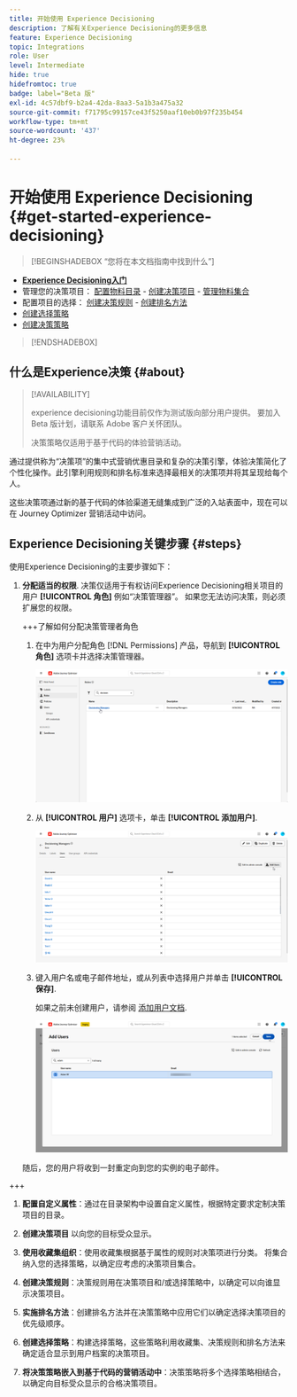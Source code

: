 ```yaml
---
title: 开始使用 Experience Decisioning
description: 了解有关Experience Decisioning的更多信息
feature: Experience Decisioning
topic: Integrations
role: User
level: Intermediate
hide: true
hidefromtoc: true
badge: label="Beta 版"
exl-id: 4c57dbf9-b2a4-42da-8aa3-5a1b3a475a32
source-git-commit: f71795c99157ce43f5250aaf10eb0b97f235b454
workflow-type: tm+mt
source-wordcount: '437'
ht-degree: 23%

---
```


# 开始使用 Experience Decisioning {#get-started-experience-decisioning}

>[!BEGINSHADEBOX “您将在本文档指南中找到什么”]

* **[Experience Decisioning入门](gs-experience-decisioning.md)**
* 管理您的决策项目： [配置物料目录](catalogs.md) - [创建决策项目](items.md) - [管理物料集合](collections.md)
* 配置项目的选择： [创建决策规则](rules.md) - [创建排名方法](ranking.md)
* [创建选择策略](selection-strategies.md)
* [创建决策策略](create-decision.md)

>[!ENDSHADEBOX]

## 什么是Experience决策 {#about}

>[!AVAILABILITY]
>
>experience decisioning功能目前仅作为测试版向部分用户提供。 要加入 Beta 版计划，请联系 Adobe 客户关怀团队。
>
>决策策略仅适用于基于代码的体验营销活动。

通过提供称为“决策项”的集中式营销优惠目录和复杂的决策引擎，体验决策简化了个性化操作。此引擎利用规则和排名标准来选择最相关的决策项并将其呈现给每个人。

这些决策项通过新的基于代码的体验渠道无缝集成到广泛的入站表面中，现在可以在 Journey Optimizer 营销活动中访问。

## Experience Decisioning关键步骤 {#steps}

使用Experience Decisioning的主要步骤如下：

1. **分配适当的权限**. 决策仅适用于有权访问Experience Decisioning相关项目的用户 **[!UICONTROL 角色]** 例如“决策管理器”。 如果您无法访问决策，则必须扩展您的权限。

   +++了解如何分配决策管理者角色

   1. 在中为用户分配角色 [!DNL Permissions] 产品，导航到 **[!UICONTROL 角色]** 选项卡并选择决策管理器。

      ![](assets/decision_permission_1.png)

   1. 从 **[!UICONTROL 用户]** 选项卡，单击 **[!UICONTROL 添加用户]**.

      ![](assets/decision_permission_2.png)

   1. 键入用户名或电子邮件地址，或从列表中选择用户并单击 **[!UICONTROL 保存]**.

      如果之前未创建用户，请参阅 [添加用户文档](https://experienceleague.adobe.com/en/docs/experience-platform/access-control/ui/users).

      ![](assets/decision_permission_3.png)

   随后，您的用户将收到一封重定向到您的实例的电子邮件。

+++

1. **配置自定义属性**：通过在目录架构中设置自定义属性，根据特定要求定制决策项目的目录。

1. **创建决策项目** 以向您的目标受众显示。

1. **使用收藏集组织**：使用收藏集根据基于属性的规则对决策项进行分类。 将集合纳入您的选择策略，以确定应考虑的决策项目集合。

1. **创建决策规则**：决策规则用在决策项目和/或选择策略中，以确定可以向谁显示决策项目。

1. **实施排名方法**：创建排名方法并在决策策略中应用它们以确定选择决策项目的优先级顺序。

1. **创建选择策略**：构建选择策略，这些策略利用收藏集、决策规则和排名方法来确定适合显示到用户档案的决策项目。

1. **将决策策略嵌入到基于代码的营销活动中**：决策策略将多个选择策略相结合，以确定向目标受众显示的合格决策项目。

